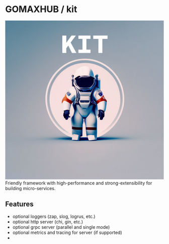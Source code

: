 # GOMAXHUB / kit
![kit.jpg](logo.jpg)
Friendly framework with high-performance and strong-extensibility for building micro-services.

## Features
- optional loggers (zap, slog, logrus, etc.)
- optional http server (chi, gin, etc.)
- optional grpc server (parallel and single mode)
- optional metrics and tracing for server (if supported)
- 
